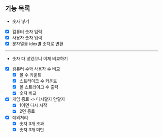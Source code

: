 ## 기능 목록
- 숫자 넣기
- [x] 컴퓨터 숫자 입력
- [x] 사용자 숫자 입력
- [x] 문자열을 idex별 숫자로 변환
---
- 숫자 다 넣었으니 이제 비교하기
- [x] 컴퓨터 수와 사용자 수 비교
  - [x] 볼 수 카운트
  - [x] 스트라이크 수 카운트
  - [x] 볼 스트라이크 수 출력
  - [x] 숫자 비교
- [x] 게임 종료 -> 다시할지 안할지
  - [x] 1이면 다시 시작
  - [x] 2면 종료
- [x] 예외처리
  - [x] 숫자 3개 초과
  - [x] 숫자 3개 미만